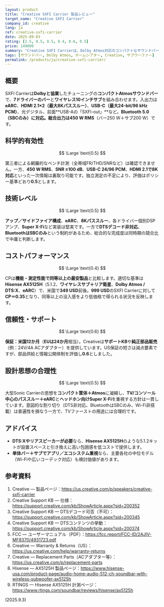 ```yaml
---
layout: product
title: "Creative SXFI Carrier 製品レビュー"
target_name: "Creative SXFI Carrier"
company_id: creative
lang: ja
ref: creative-sxfi-carrier
date: 2025-09-03
rating: [2.5, 0.5, 0.5, 0.4, 0.6, 0.5]
price: 149000
summary: "Creative SXFI Carrierは、Dolby Atmos対応のコンパクトなサウンドバーにワイヤレス10インチサブを組み合わせ、eARCとHDMI 2.1（最大8Kパススルー）、ヘッドホン向けSuper X-Fiを備えます。DTSデコードは非対応でBluetoothはSBCのみ。USB-Cは最大24-bit/96 kHz PCMに対応し、総合出力は450 W RMSです。"
tags: [サウンドバー, Dolby Atmos, ホームシアター, Creative, サブウーファー]
permalink: /products/ja/creative-sxfi-carrier/
---
```


## 概要

SXFI Carrierは**Dolbyと協業**したチューニングの**コンパクトAtmosサウンドバー**で、**7ドライバーのバー**と**ワイヤレス10インチサブ**を組み合わせます。入出力は**eARC**、**HDMI 2.1×2（最大8Kパススルー）**、**USB-C（最大24-bit/96 kHz PCM）**、光デジタル、前面**USB-Aの「SXFI-out」**など。**Bluetooth 5.0（SBCのみ）**に対応。総合出力は**450 W RMS**（バー250 W＋サブ200 W）です。

## 科学的有効性

$$ \Large \text{0.5} $$

第三者による網羅的なベンチ計測（全帯域FR/THD/SNRなど）は確認できません。一方、**450 W RMS**、**SNR ≥100 dB**、**USB-C 24/96 PCM**、**HDMI 2.1で8K対応**といった一次情報は裏取り可能です。独立測定の不足により、評価はポリシー基準どおり**0.5**とします。

## 技術レベル

$$ \Large \text{0.5} $$

**アップ／サイドファイア構成**、**eARC**、**8Kパススルー**、各ドライバー個別DSPアンプ、**Super X-Fi**など実装は堅実です。一方で**DTSデコード非対応**、**BluetoothはSBCのみ**という制約があるため、総合的な完成度は同時期の競合比で中庸と判断します。

## コストパフォーマンス

$$ \Large \text{0.4} $$

CPは**機能・測定性能で同等以上の最安製品**と比較します。適切な基準は**Hisense AX5125H**（5.1.2、**ワイヤレスサブ＋リア衛星**、**Dolby Atmos / DTS:X**、**eARC**）で、米国で**349 USD**前後。**999 USD**のSXFI Carrierに対して**CP＝0.35**となり、同等以上の没入感をより低価格で得られる状況を反映します。

## 信頼性・サポート

$$ \Large \text{0.6} $$

**保証：米国12か月**（**EUは24か月**相当）。Creativeは**サポートKB**や**純正部品販売**（例：24V/4A ACアダプター）を提供しています。US保証の短さは減点要素ですが、部品供給と情報公開体制を評価し**0.6**としました。

## 設計思想の合理性

$$ \Large \text{0.5} $$

大型Sonic Carrierの思想を**コンパクト筐体＋Atmos**に凝縮し、**TV/コンソール中心のパススルー＋eARC**と**ヘッドホン向けSuper X-Fi**を重視する方針は一貫しています。意図的な割り切り（DTS非対応、BluetoothはSBCのみ、Wi-Fi非搭載）は普遍性を損なう一方で、TVファーストの用途には合理的です。

## アドバイス

- **DTS:Xやリアスピーカーが必要**なら、**Hisense AX5125H**のような5.1.2キットが設置スペースと引き換えに高い包囲感を低コストで提供します。  
- **単体バー＋サブでアプリ／エコシステム重視**なら、主要各社の中位モデル（Wi-Fiや広いコーデック対応）も検討価値があります。

## 参考資料

1. Creative — 製品ページ：https://us.creative.com/p/speakers/creative-sxfi-carrier  
2. Creative Support KB — 仕様：https://support.creative.com/kb/ShowArticle.aspx?sid=200352  
3. Creative Support KB — DTSデコード可否（不可）：https://support.creative.com/kb/ShowArticle.aspx?sid=200345  
4. Creative Support KB — DTSコンテンツの挙動：https://support.creative.com/kb/ShowArticle.aspx?sid=200374  
5. FCC — ユーザーマニュアル（PDF）：https://fcc.report/FCC-ID/2AJIV-MF8370/4931723.pdf  
6. Creative — Warranty & Returns（US）：https://us.creative.com/help/warranty-returns  
7. Creative — Replacement Parts（ACアダプター等）：https://us.creative.com/p/replacement-parts  
8. Hisense — AX5125H 製品ページ：https://www.hisense-usa.com/product-page/audio-home-audio-512-ch-soundbar-with-wireless-subwoofer-ax5125h  
9. RTINGS — Hisense AX5125H 計測ページ：https://www.rtings.com/soundbar/reviews/hisense/ax5125h

(2025.9.3)